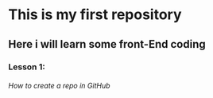 # This is my first repository
## Here i will learn some front-End coding
### Lesson 1: 
###### How to create a repo in GitHub
